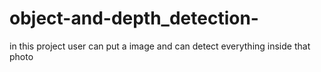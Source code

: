 # object-and-depth_detection-
in this project user can put a image and can detect everything inside that photo 
